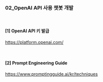 ### 02_OpenAI API 사용 챗봇 개발

<br>

#### [1] OpenAI API 키 발급 <br>
https://platform.openai.com/

<br>

#### [2] Prompt Engineering Guide <br>
https://www.promptingguide.ai/kr/techniques
